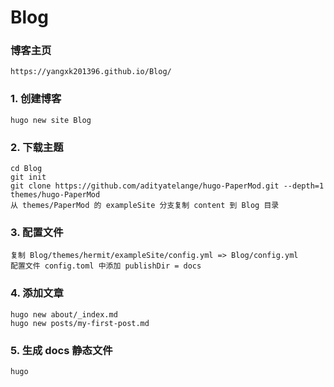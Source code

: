 # Blog

### 博客主页
    https://yangxk201396.github.io/Blog/
### 1. 创建博客
    hugo new site Blog
### 2. 下载主题
    cd Blog
    git init
    git clone https://github.com/adityatelange/hugo-PaperMod.git --depth=1 themes/hugo-PaperMod
    从 themes/PaperMod 的 exampleSite 分支复制 content 到 Blog 目录
### 3. 配置文件
    复制 Blog/themes/hermit/exampleSite/config.yml => Blog/config.yml
    配置文件 config.toml 中添加 publishDir = docs
### 4. 添加文章
    hugo new about/_index.md
    hugo new posts/my-first-post.md
### 5. 生成 docs 静态文件
    hugo